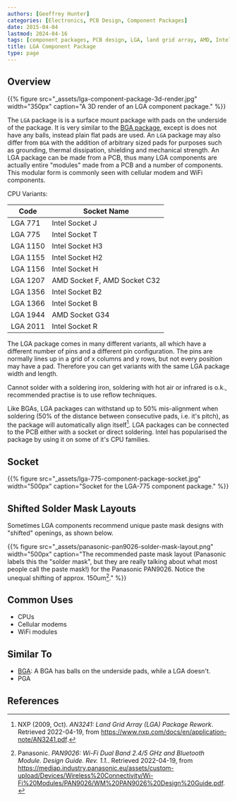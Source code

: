 ```yaml
---
authors: [Geoffrey Hunter]
categories: [Electronics, PCB Design, Component Packages]
date: 2015-04-04
lastmod: 2024-04-16
tags: [component packages, PCB design, LGA, land grid array, AMD, Intel]
title: LGA Component Package
type: page
---
```


## Overview

{{% figure src="_assets/lga-component-package-3d-render.jpg" width="350px" caption="A 3D render of an LGA component package." %}}

The `LGA` package is is a surface mount package with pads on the underside of the package. It is very similar to the [BGA package](/pcb-design/component-packages/bga-component-package/), except is does not have any balls, instead plain flat pads are used. An `LGA` package may also differ from `BGA` with the addition of arbitrary sized pads for purposes such as grounding, thermal dissipation, shielding and mechanical strength. An LGA package can be made from a PCB, thus many LGA components are actually entire "modules" made from a PCB and a number of components. This modular form is commonly seen with cellular modem and WiFi components.

CPU Variants:

| Code     | Socket Name
|----------|----------------
| LGA 771  | Intel Socket J
| LGA 775  | Intel Socket T
| LGA 1150 | Intel Socket H3
| LGA 1155 | Intel Socket H2
| LGA 1156 | Intel Socket H
| LGA 1207 | AMD Socket F, AMD Socket C32
| LGA 1356 | Intel Socket B2
| LGA 1366 | Intel Socket B
| LGA 1944 | AMD Socket G34
| LGA 2011 | Intel Socket R

The LGA package comes in many different variants, all which have a different number of pins and a different pin configuration. The pins are normally lines up in a grid of x columns and y rows, but not every position may have a pad. Therefore you can get variants with the same LGA package width and length.

Cannot solder with a soldering iron, soldering with hot air or infrared is o.k., recommended practise is to use reflow techniques.

Like BGAs, LGA packages can withstand up to 50% mis-alignment when soldering (50% of the distance between consecutive pads, i.e. it's pitch), as the package will automatically align itself[^bib-nxp-lga-rework]. LGA packages can be connected to the PCB either with a socket or direct soldering. Intel has popularised the package by using it on some of it's CPU families.

## Socket

{{% figure src="_assets/lga-775-component-package-socket.jpg" width="500px" caption="Socket for the LGA-775 component package." %}}

## Shifted Solder Mask Layouts

Sometimes LGA components recommend unique paste mask designs with "shifted" openings, as shown below.

{{% figure src="_assets/panasonic-pan9026-solder-mask-layout.png" width="500px" caption="The recommended paste mask layout (Panasonic labels this the \"solder mask\", but they are really talking about what most people call the paste mask!) for the Panasonic PAN9026. Notice the unequal shifting of approx. 150um[^bib-panasonic-pan9026-design-guide]." %}}

## Common Uses

* CPUs
* Cellular modems
* WiFi modules

## Similar To

* [BGA](/pcb-design/component-packages/bga-component-package/): A BGA has balls on the underside pads, while a LGA doesn't.
* PGA

## References

[^bib-panasonic-pan9026-design-guide]: Panasonic. _PAN9026: Wi-Fi Dual Band 2.4/5 GHz and Bluetooth Module. Design Guide. Rev. 1.1._. Retrieved 2022-04-19, from https://mediap.industry.panasonic.eu/assets/custom-upload/Devices/Wireless%20Connectivity/Wi-Fi%20Modules/PAN9026/WM%20PAN9026%20Design%20Guide.pdf.
[^bib-nxp-lga-rework]: NXP (2009, Oct). _AN3241: Land Grid Array (LGA) Package Rework_. Retrieved 2022-04-19, from https://www.nxp.com/docs/en/application-note/AN3241.pdf.
